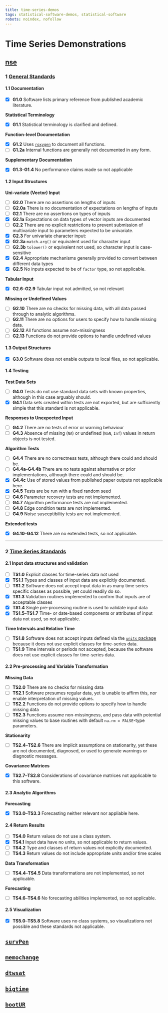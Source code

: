```yaml
---
title: time-series-demos
tags: statistical-software-demos, statistical-software
robots: noindex, nofollow
---
```



Time Series Demonstrations
==========================

[nse](https://github.com/keblu/nse)
-----------------------------------

### 1 [General Standards](https://ropenscilabs.github.io/statistical-software-review-book/standards.html#general-standards-for-statistical-software)

#### 1.1 Documentation

-   [x] **G1.0** Software lists primary reference from published
    academic literature.

**Statistical Terminology**

-   [x] **G1.1** Statistical terminology is clarified and defined.

**Function-level Documentation**

-   [x] **G1.2** Uses [`roxygen`](https://roxygen2.r-lib.org/) to
    document all functions.
-   [ ] **G1.2a** Internal functions are generally not documented in any
    form.

**Supplementary Documentation**

-   [x] **G1.3**–**G1.4** No performance claims made so not applicable

#### 1.2 Input Structures

**Uni-variate (Vector) Input**

-   [ ] **G2.0** There are no assertions on lengths of inputs
-   [ ] **G2.0a** There is no documentation of expectations on lengths
    of inputs
-   [ ] **G2.1** There are no assertions on types of inputs
-   [x] **G2.1a** Expectations on data types of vector inputs are
    documented
-   [ ] **G2.2** There are no explicit restrictions to prevent
    submission of multivariate input to parameters expected to be
    univariate.
-   [x] **G2.3** For univariate character input:
-   [x] **G2.3a** `match.arg()` or equivalent used for character input
-   [ ] **G2.3b** `tolower()` or equivalent not used, so character input
    is case-sensitive
-   [x] **G2.4** Appropriate mechanisms generally provided to convert
    between different data types
-   [x] **G2.5** No inputs expected to be of `factor` type, so not
    applicable.

**Tabular Input**

-   [x] **G2.6**–**G2.9** Tabular input not admitted, so not relevant

**Missing or Undefined Values**

-   [ ] **G2.10** There are no checks for missing data, with all data
    passed through to analytic algorithms.
-   [ ] **G2.11** There are no options for users to specify how to
    handle missing data.
-   [ ] **G2.12** All functions assume non-missingness
-   [ ] **G2.13** Functions do not provide options to handle undefined
    values

#### 1.3 Output Structures

-   [x] **G3.0** Software does not enable outputs to local files, so not
    applicable.

#### 1.4 Testing

**Test Data Sets**

-   [ ] **G4.0** Tests do not use standard data sets with known
    properties, although in this case arguably should.
-   [x] **G4.1** Data sets created within tests are not exported, but
    are sufficiently simple that this standard is not applicable.

**Responses to Unexpected Input**

-   [ ] **G4.2** There are no tests of error or warning behaviour
-   [ ] **G4.3** Absence of missing (`NA`) or undefined (`NaN`, `Inf`)
    values in return objects is not tested.

**Algorithm Tests**

-   [ ] **G4.4** There are no correctness tests, although there could
    and should be.
-   [ ] **G4.4a**–**G4.4b** There are no tests against alternative or
    prior implementations, although there could and should be.
-   [x] **G4.4c** Use of stored values from published paper outputs not
    applicable here.
-   [x] **G4.5** Tests are be run with a fixed random seed
-   [ ] **G4.6** Parameter recovery tests are not implemented.
-   [ ] **G4.7** Algorithm performance tests are not implemented.
-   [ ] **G4.8** Edge condition tests are not implemented.
-   [ ] **G4.9** Noise susceptibility tests are not implemented.

**Extended tests**

-   [x] **G4.10**–**G4.12** There are no extended tests, so not
    applicable.

------------------------------------------------------------------------

### 2 [Time Series Standards](https://ropenscilabs.github.io/statistical-software-review-book/standards.html#time-series-software)

#### 2.1 Input data structures and validation

-   [ ] **TS1.0** Explicit classes for time-series data not used
-   [x] **TS1.1** Types and classes of input data are explicitly
    documented.
-   [ ] **TS1.2** Software does not accept input data in as many time
    series specific classes as possible, yet could readily do so.
-   [x] **TS1.3** Validation routines implemented to confirm that inputs
    are of acceptable classes
-   [x] **TS1.4** Single pre-processing routine is used to validate
    input data
-   [x] **TS1.5**–**TS1.7** Time- or date-based components or attributes
    of input data not used, so not applicable.

**Time Intervals and Relative Time**

-   [ ] **TS1.8** Software does not accept inputs defined via the
    [`units` package](https://github.com/r-quantities/units/) because it
    does not use explicit classes for time-series data.
-   [ ] **TS1.9** Time intervals or periods not accepted, because the
    software does not use explicit classes for time-series data.

#### 2.2 Pre-processing and Variable Transformation

**Missing Data**

-   [ ] **TS2.0** There are no checks for missing data
-   [ ] **TS2.1** Software presumes regular data, yet is unable to
    affirm this, nor enable interpretation of missing values.
-   [ ] **TS2.2** Functions do not provide options to specify how to
    handle missing data
-   [ ] **TS2.3** Functions assume non-missingness, and pass data with
    potential missing values to base routines with default
    `na.rm = FALSE`-type parameters.

**Stationarity**

-   [ ] **TS2.4**–**TS2.6** There are implicit assumptions on
    stationarity, yet these are not documented, diagnosed, or used to
    generate warnings or diagnostic messages.

**Covariance Matrices**

-   [x] **TS2.7**–**TS2.8** Considerations of covariance matrices not
    applicable to this software.

#### 2.3 Analytic Algorithms

**Forecasting**

-   [x] **TS3.0**–**TS3.3** Forecasting neither relevant nor appliable
    here.

#### 2.4 Return Results

-   [ ] **TS4.0** Return values do not use a class system.
-   [x] **TS4.1** Input data have no units, so not applicable to return
    values.
-   [ ] **TS4.2** Type and classes of return values not explicitly
    documented.
-   [ ] **TS4.3** Return values do not include appropriate units and/or
    time scales

**Data Transformation**

-   [ ] **TS4.4**–**TS4.5** Data transformations are not implemented, so
    not applicable.

**Forecasting**

-   [ ] **TS4.6**–**TS4.6** No forecasting abilities implemented, so not
    applicable.

#### 2.5 Visualization

-   [x] **TS5.0**–**TS5.8** Software uses no class systems, so
    visualizations not possible and these standards not applicable.

[`survPen`](https://github.com/fauvernierma/survPen)
----------------------------------------------------

[`memochange`](https://github.com/KaiWenger/memochange)
-------------------------------------------------------

[`dtwsat`](https://github.com/vwmaus/dtwSat)
--------------------------------------------

[`bigtime`](https://github.com/ineswilms/bigtime)
-------------------------------------------------

[`bootUR`](https://github.com/smeekes/bootUR)
---------------------------------------------

